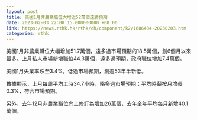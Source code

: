 ```yaml
---
layout: post
title: 美國1月非農業職位大增近52萬個遠勝預期
date: 2023-02-03 22:08:15.000000000 +08:00
link: https://news.rthk.hk/rthk/ch/component/k2/1686434-20230203.htm
categories: rthk
---
```


美國1月非農業職位大幅增加51.7萬個，遠多過市場預期的18.5萬個，創6個月以來最多。上月私人市場新增職位44.3萬個，遠多過預期，政府職位增加7.4萬個。

美國1月失業率跌至3.4%，低過市場預期，創逾53年半新低。

數據顯示，上月每周平均工時34.7小時，略多過市場預期；平均時薪按月增長0.3%，符合市場預期。

另外，去年12月非農業職位向上修訂為增加26萬個，去年全年平均每月新增40.1萬個。
